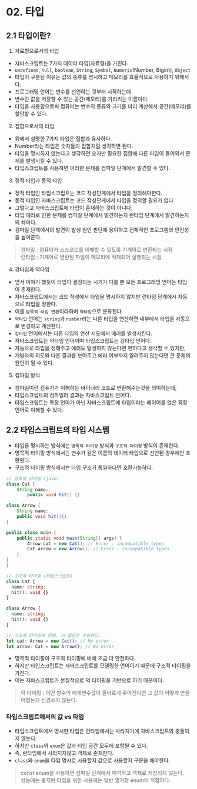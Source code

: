 # 02. 타입

## 2.1 타입이란?

1. 자료형으로서의 타입

- 자바스크립트는 7가지 데이터 타입(자료형)을 가진다.
- `undefined`, `null`, `boolean`, `String`, `Symbol`, `Numeric`(Number, Bigint), `Object`
- 타입이 구분된 이유는 값의 종류를 명시하고 메모리를 효율적으로 사용하기 위해서다.
- 프로그래밍 언어는 변수를 선언하는 것부터 시작하는데
- 변수란 값을 저장할 수 있는 공간(메모리)를 가리키는 이름이다.
- 타입을 사용함으로써 컴퓨터는 변수의 종류와 크기를 미리 계산해서 공간(메모리)를 할당할 수 있다.

2. 집합으로서의 타입

- 위에서 설명한 7가지 타입은 집합과 유사하다.
- Number라는 타입은 숫자들의 집합처럼 생각하면 된다.
- 타입을 명시하지 않는다고 생각하면 숫자만 필요한 집합에 다른 타입이 들어와서 문제를 발생시킬 수 있다.
- 타입스크립트를 사용하면 이러한 문제를 컴파일 단게에서 발견할 수 있다.

3. 정적 타입과 동적 타입

- 정적 타입인 타입스크립트는 코드 작성단계에서 타입을 정의해야한다.
- 동적 타입인 자바스크립트는 코드 작성단게에서 타입을 정의할 필요가 없다.
- 그렇다고 자바스크립트에 타입이 존재하는 것이 아니다.
- 타입 에러로 인한 문제를 컴파일 단계에서 발견하는지 런타임 단계에서 발견하는지의 차이다.
- 컴파일 단계에서의 발견이 발생 원인 판단에 용이하고 전체적인 프로그램의 안전성을 높여준다.

> 컴파일 : 컴퓨터가 소스코드를 이해할 수 있도록 기계어로 변환되는 시점  
> 런타임 : 기계어로 변환된 파일이 메모리에 적재되어 실행되는 시점

4. 강타입과 약타입

- 앞서 이야기 했듯이 타입이 결정되는 시기가 다를 뿐 모든 프로그래밍 언어는 타입이 존재한다.
- 자바스크립트에서는 코드 작성에서 타입을 명시하지 않지만 런타임 단계에서 자동으로 타입을 정한다.
- 이를 `암묵적 타입 변환`이라하며 `약타입`으로 분류된다.
- `약타입` 언어는 `string`과 `number`라는 다른 타입을 연산하면 내부에서 타입을 자동으로 변경하고 계산한다.
- `강타입` 언어에서는 다른 타입의 연산 시도에서 에러를 발생시킨다.
- 자바스크립트는 약타입 언어이며 타입스크립트는 강타입 언어다.
- 자동으로 타입을 정해주고 에러도 발생하지 않는다면 편하다고 생각할 수 있지만,
- 개발자의 의도와 다른 결과를 보여주고 에러 여부까지 알려주지 않는다면 큰 문제의 원인이 될 수 있다.

5. 컴파일 방식

- 컴파일이란 컴퓨가가 이해하는 바이너리 코드로 변환해주는것을 의미하는데,
- 타입스크립트의 컴파일러 결과는 자바스크립트 언어다.
- 타입스크립트는 특정 언어가 아닌 자바스크립트에 타입이라는 레이어를 얹은 확장언어로 이해할 수 있다.

## 2.2 타입스크립트의 타입 시스템

- 타입을 명시하는 방식에는 `명목적 타이핑` 방식과 `구조적 타이핑` 방식이 존재한다.
- 명목적 타이핑 방식에서는 변수가 같은 이름의 데이터 타입으로 선언된 경우에만 호환된다.
- 구조적 타이핑 방식에서는 타입 구조가 동일하다면 호환가능하다.

```java
// 명목적 타이핑 (java)
class Cat {
    String name;
        public void hit() {}

class Arrow {
    String name;
    public void hit(){}
}

public class main {
    public static void main(String[] args) {
        Arrow cat = new Cat(); // Error : incompatible types
        Cat arrow = new Arrow(); // Error : incompatible types
    }
}
}
```

```ts
// 구조적 타이핑 (타입스크립트)
class Cat {
  name: string;
  hit(): void {}
}

class Arrow {
  name: string;
  hit(): void {}
}

// 구조적 타이핑에 의해, 이 할당은 유효하다.
let cat: Arrow = new Cat(); // No error
let arrow: Cat = new Arrow(); // No error
```

- 명목적 타이핑이 구조적 타이핑에 비해 조금 더 안전하다.
- 하지만 타입스크립트는 자바스크립트를 모델링한 언어이기 때문에 구조적 타이핑을 가진다.
- 이는 자바스크립트가 본질적으로 덕 타이핑을 기반으로 하기 때문이다.

> 덕 타이핑 : 어떤 함수의 매개변수값이 올바르게 주어진다면 그 값이 어떻게 만들어졌는지 신경쓰지 않는다.

### 타입스크립트에서의 값 vs 타입

- 타입스크립트에서 명시한 타입은 런타임에서는 사라지기에 자바스크립트와 충돌되지 않는다.
- 하지만 `class`와 `enum`은 값과 타입 공간 모두에 포함될 수 있다.
- 즉, 런타임에서 사라지지않고 객체로 존재한다.
- `class`와 `enum`을 타입 명시로 사용할지 값으로 사용할지 구분을 해야한다.

> const enum을 사용하면 컴파일 단계에서 해석하고 객체로 저장되지 않는다.  
> 성능에는 좋지만 타입을 위한 사용에는 일반 열거형 enum이 적합하다.
